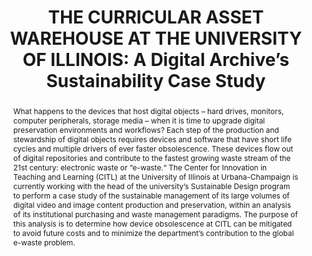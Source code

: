 ---
abstract: 'What happens to the devices that host digital objects – hard drives, monitors,
  computer peripherals, storage media – when it is time to upgrade digital preservation
  environments and workflows? Each step of the production and stewardship of digital
  objects requires devices and software that have short life cycles and multiple drivers
  of ever faster obsolescence. These devices flow out of digital repositories and
  contribute to the fastest growing waste stream of the 21st century: electronic waste
  or “e-waste.“

  The Center for Innovation in Teaching and Learning (CITL) at the University of Illinois
  at Urbana-Champaign is currently working with the head of the university’s Sustainable
  Design program to perform a case study of the sustainable management of its large
  volumes of digital video and image content production and preservation, within an
  analysis of its institutional purchasing and waste management paradigms. The purpose
  of this analysis is to determine how device obsolescence at CITL can be mitigated
  to avoid future costs and to minimize the department’s contribution to the global
  e-waste problem.'
creators:
- Karin Hodgin Jones
- Jimi Jones
- Robyn Bianconi
- Liam Moran
date: null
document_url: https://www.ideals.illinois.edu/items/128279/bitstreams/428923/data.pdf
grand_parent: iPRES
institutions: []
keywords:
- media asset management
- sustainability
- electronic waste
landing_page_url: https://hdl.handle.net/2142/121075
language: eng
layout: publication
license: CC-BY 4.0 International
notes_url: null
parent: iPRES 2023
publication_type: paper
size: null
slides_url: https://hdl.handle.net/2142/121656
source_name: iPRES
stream_url: null
title: 'THE CURRICULAR ASSET WAREHOUSE AT THE UNIVERSITY OF ILLINOIS: A Digital Archive’s
  Sustainability Case Study'
year: 2023
---